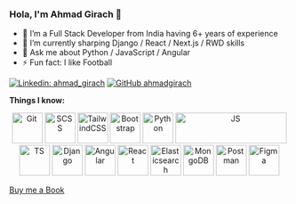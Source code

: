  ### Hola, I'm Ahmad Girach 👋

- 🔭 I’m a Full Stack Developer from India having 6+ years of experience
- 🌱 I’m currently sharping Django / React / Next.js / RWD skills
- 💬 Ask me about Python / JavaScript / Angular
- ⚡ Fun fact: I like Football

[![Linkedin: ahmad_girach](https://img.shields.io/badge/ahmad_girach-blue?style=flat-square&logo=Linkedin&logoColor=white&link=https://linkedin.com/ahmad-girach/in/7bb22aa4)](https://linkedin.com/in/ahmad-girach-7bb22aa4)
[![GitHub ahmadgirach](https://img.shields.io/github/followers/ahmadgirach?label=follow&style=social)](https://github.com/ahmadgirach)

**Things I know:**
<!-- 
<code><img height="30" src="https://raw.githubusercontent.com/github/explore/80688e429a7d4ef2fca1e82350fe8e3517d3494d/topics/python/python.png"></code>
<code><img height="30" src="https://raw.githubusercontent.com/github/explore/80688e429a7d4ef2fca1e82350fe8e3517d3494d/topics/django/django.png"></code>
<code><img height="30" src="https://raw.githubusercontent.com/github/explore/80688e429a7d4ef2fca1e82350fe8e3517d3494d/topics/javascript/javascript.png"></code>
<code><img height="30" src="https://raw.githubusercontent.com/github/explore/80688e429a7d4ef2fca1e82350fe8e3517d3494d/topics/angular/angular.png"></code>
<code><img height="30" src="https://raw.githubusercontent.com/github/explore/80688e429a7d4ef2fca1e82350fe8e3517d3494d/topics/react/react.png"></code>
<code><img height="30" src="https://raw.githubusercontent.com/github/explore/80688e429a7d4ef2fca1e82350fe8e3517d3494d/topics/nodejs/nodejs.png"></code> -->

<div align="center">
 <img src="https://www.vectorlogo.zone/logos/git-scm/git-scm-icon.svg" alt="Git" title="Git" width="55" height="55" loading="lazy"/>
 <img src="https://www.vectorlogo.zone/logos/sass-lang/sass-lang-icon.svg" alt="SCSS" title="SCSS" width="55" height="55" loading="lazy"/>
 <img src="https://www.vectorlogo.zone/logos/tailwindcss/tailwindcss-icon.svg" alt="TailwindCSS" title="TailwindCSS" width="55" height="55" loading="lazy"/>
 <img src="https://www.vectorlogo.zone/logos/getbootstrap/getbootstrap-icon.svg" alt="Bootstrap" title="Bootstrap" width="55" height="55" loading="lazy"/>
 <img src="https://www.vectorlogo.zone/logos/python/python-icon.svg" alt="Python" title="Python" width="55" height="55" loading="lazy"/>
 <img src="https://www.vectorlogo.zone/logos/javascript/javascript-horizontal.svg" alt="JS" title="JS" width="200" height="55" loading="lazy"/>
 <img src="https://www.vectorlogo.zone/logos/typescriptlang/typescriptlang-icon.svg" alt="TS" title="TS" width="55" height="55" loading="lazy"/>
 <img src="https://www.vectorlogo.zone/logos/djangoproject/djangoproject-icon.svg" alt="Django" title="Django" width="55" height="55" loading="lazy"/>
 <img src="https://www.vectorlogo.zone/logos/angular/angular-icon.svg" alt="Angular" title="Angular" width="55" height="55" loading="lazy"/>
 <img src="https://www.vectorlogo.zone/logos/reactjs/reactjs-icon.svg" alt="React" title="React" width="55" height="55" loading="lazy"/>
 <img src="https://www.vectorlogo.zone/logos/elastic/elastic-icon.svg" alt="Elasticsearch" title="Elasticsearch" width="55" height="55" loading="lazy"/>
 <img src="https://www.vectorlogo.zone/logos/mongodb/mongodb-icon.svg" alt="MongoDB" title="MongoDB" width="55" height="55" loading="lazy"/>
 <img src="https://www.vectorlogo.zone/logos/getpostman/getpostman-icon.svg" alt="Postman" title="Postman" width="55" height="55" loading="lazy"/>
 <img src="https://www.vectorlogo.zone/logos/figma/figma-icon.svg" alt="Figma" title="Figma" width="55" height="55" loading="lazy"/>
</div>

[Buy me a Book](https://www.amazon.in/hz/wishlist/genericItemsPage/2LEULHQK1RJMK?type=wishlist&filter=unpurchased&sort=priority&viewType=list)
